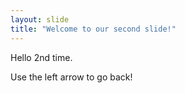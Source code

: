 ```yaml
---
layout: slide
title: "Welcome to our second slide!"
---
```

Hello 2nd time.

Use the left arrow to go back!
